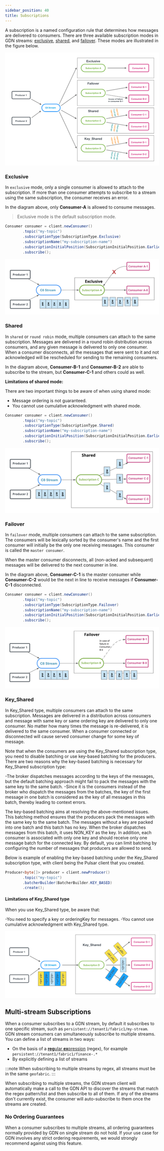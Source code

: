 ```yaml
---
sidebar_position: 40
title: Subscriptions
---
```


A subscription is a named configuration rule that determines how messages are delivered to consumers. There are three available subscription modes in GDN streams: [exclusive](#exclusive), [shared](#shared), and [failover](#failover). These modes are illustrated in the figure below.

![stream-subscription-modes](/img/stream-subscription-modes.png)

### Exclusive

In `exclusive` mode, only a single consumer is allowed to attach to the subscription. If more than one consumer attempts to subscribe to a stream using the same subscription, the consumer receives an error.

In the diagram above, only **Consumer-A** is allowed to consume messages.

> Exclusive mode is the default subscription mode.

```java
Consumer consumer = client.newConsumer()
		.topic("my-topic")
		.subscriptionType(SubscriptionType.Exclusive)
		.subscriptionName("my-subscription-name")
		.subscriptionInitialPosition(SubscriptionInitialPosition.Earliest)
		.subscribe();
```

![stream-exclusive-subscriptions](/img/stream-exclusive-subscriptions.png)

### Shared

In `shared` or `round robin` mode, multiple consumers can attach to the same subscription. Messages are delivered in a round robin distribution across consumers, and any given message is delivered to only one consumer. When a consumer disconnects, all the messages that were sent to it and not acknowledged will be rescheduled for sending to the remaining consumers.

In the diagram above, **Consumer-B-1** and **Consumer-B-2** are able to subscribe to the stream, but **Consumer-C-1** and others could as well.

**Limitations of shared mode:**

There are two important things to be aware of when using shared mode:

- Message ordering is not guaranteed.
- You cannot use cumulative acknowledgment with shared mode.

```java
Consumer consumer = client.newConsumer()
		.topic("my-topic")
		.subscriptionType(SubscriptionType.Shared)
		.subscriptionName("my-subscription-name")
		.subscriptionInitialPosition(SubscriptionInitialPosition.Earliest)
		.subscribe();
```

![stream-shared-subscriptions](/img/stream-shared-subscriptions.png)

### Failover

In `failover` mode, multiple consumers can attach to the same subscription. The consumers will be lexically sorted by the consumer's name and the first consumer will initially be the only one receiving messages. This consumer is called the `master consumer`.

When the master consumer disconnects, all (non-acked and subsequent) messages will be delivered to the next consumer in line.

In the diagram above, **Consumer-C-1** is the master consumer while **Consumer-C-2** would be the next in line to receive messages if **Consumer-C-1** disconnected.

```java
Consumer consumer = client.newConsumer()
		.topic("my-topic")
		.subscriptionType(SubscriptionType.Failover)
		.subscriptionName("my-subscription-name")
		.subscriptionInitialPosition(SubscriptionInitialPosition.Earliest)
		.subscribe();
```

![stream-failover-subscriptions](/img/stream-failover-subscriptions.png)

### Key_Shared

In Key_Shared type, multiple consumers can attach to the same subscription. Messages are delivered in a distribution across consumers and message with same key or same ordering key are delivered to only one consumer. No matter how many times the message is re-delivered, it is delivered to the same consumer. When a consumer connected or disconnected will cause served consumer change for some key of message.

Note that when the consumers are using the Key_Shared subscription type, you need to disable batching or use key-based batching for the producers. There are two reasons why the key-based batching is necessary for Key_Shared subscription type:

-The broker dispatches messages according to the keys of the messages, but the default batching approach might fail to pack the messages with the same key to the same batch.
-Since it is the consumers instead of the broker who dispatch the messages from the batches, the key of the first message in one batch is considered as the key of all messages in this batch, thereby leading to context errors.

The key-based batching aims at resolving the above-mentioned issues. This batching method ensures that the producers pack the messages with the same key to the same batch. The messages without a key are packed into one batch and this batch has no key. When the broker dispatches messages from this batch, it uses NON_KEY as the key. In addition, each consumer is associated with only one key and should receive only one message batch for the connected key. By default, you can limit batching by configuring the number of messages that producers are allowed to send.

Below is example of enabling the key-based batching under the Key_Shared subscription type, with client being the Pulsar client that you created.


```java
Producer<byte[]> producer = client.newProducer()
        .topic("my-topic")
        .batcherBuilder(BatcherBuilder.KEY_BASED)
        .create();
```

#### Limitations of Key_Shared type

When you use Key_Shared type, be aware that:

-You need to specify a key or orderingKey for messages.
-You cannot use cumulative acknowledgment with Key_Shared type.

![stream-failover-subscriptions](/img/stream-key-shared-subscriptions.png)

## Multi-stream Subscriptions

When a consumer subscribes to a GDN stream, by default it subscribes to one specific stream, such as `persistent://tenant1/fabric1/my-stream`. GDN stream consumers can simultaneously subscribe to multiple streams. You can define a list of streams in two ways:

- On the basis of a [**reg**ular **ex**pression](https://en.wikipedia.org/wiki/Regular_expression) (regex), for example `persistent://tenant1/fabric1/finance-.*`
- By explicitly defining a list of streams

:::note
When subscribing to multiple streams by regex, all streams must be in the same `geofabric`.
:::

When subscribing to multiple streams, the GDN stream client will automatically make a call to the GDN API to discover the streams that match the regex pattern/list and then subscribe to all of them. If any of the streams don't currently exist, the consumer will auto-subscribe to them once the streams are created.

### No Ordering Guarantees

When a consumer subscribes to multiple streams, all ordering guarantees normally provided by GDN on single stream do not hold. If your use case for GDN involves any strict ordering requirements, we would strongly recommend against using this feature.
